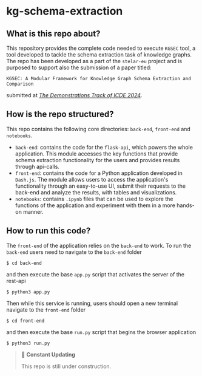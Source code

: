 # kg-schema-extraction

## What is this repo about?
This repository provides the complete code needed to execute `KGSEC` tool, a tool developed to tackle the schema extraction task of knowledge graphs. The repo has been developed as a part of the `stelar-eu` project and is purposed to support also the submission of a paper titled: 
```
KGSEC: A Modular Framework for Knowledge Graph Schema Extraction and Comparison
```
submitted at [*The Demonstrations Track of ICDE 2024*](https://icde2024.github.io/CFP_demos.html).


## How is the repo structured? 
This repo contains the following core directories: `back-end`, `front-end` and `notebooks`.
* `back-end`: contains the code for the `flask-api`, which powers the whole application. This module accesses the key functions that provide schema extraction functionality for the users and provides results through api-calls. 
* `front-end`: contains the code for a Python application developed in `Dash.js`. The module allows users to access the application's functionality through an easy-to-use UI, submit their requests to the back-end and analyze the results, with tables and visualizations. 
* `notebooks`: contains `.ipynb` files that can be used to explore the functions of the application and experiment with them in a more hands-on manner. 

## How to run this code?
The `front-end` of the application relies on the `back-end` to work. To run the `back-end` users need to navigate to the `back-end` folder 
```
$ cd back-end
```
and then execute the base `app.py` script that activates the server of the rest-api
```
$ python3 app.py
```
Then while this service is running, users should open a new terminal navigate to the `front-end` folder
```
$ cd front-end
```
and then execute the base `run.py` script that begins the browser application
```
$ python3 run.py
```

> 🚧 **Constant Updating**
> 
> This repo is still under construction.